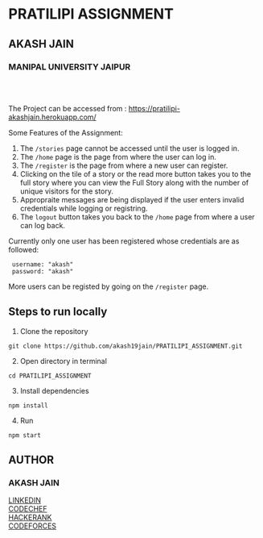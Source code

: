 # PRATILIPI ASSIGNMENT
## AKASH JAIN
### MANIPAL UNIVERSITY JAIPUR
<br><br>

The Project can be accessed from : https://pratilipi-akashjain.herokuapp.com/

Some Features of the Assignment:
1) The `/stories` page cannot be accessed until the user is logged in.
2) The `/home` page is the page from where the user can log in.
3) The `/register` is the page from where a new user can register.
4) Clicking on the tile of a story or the read more button takes you to the full story where you can view the Full Story along with the number of unique visitors for the story.
5) Appropraite messages are being displayed if the user enters invalid credentials while logging or registring.
6) The `logout` button takes you back to the `/home` page from where a user can log back.

Currently only one user has been registered whose credentials are as followed:<br>
```
 username: "akash"
 password: "akash"
```
More users can be registed by going on the `/register` page.

## Steps to run locally
1. Clone the repository
```
git clone https://github.com/akash19jain/PRATILIPI_ASSIGNMENT.git
```
2. Open directory in terminal
```
cd PRATILIPI_ASSIGNMENT
```
3. Install dependencies
```
npm install
```
4. Run
```
npm start
```

## AUTHOR
### AKASH JAIN
<a href="https://www.linkedin.com/in/akash-jain-100/">LINKEDIN</a> <br>
<a href="https://www.codechef.com/users/akash19jain">CODECHEF</a> <br>
<a href="https://www.hackerrank.com/akash19jain">HACKERANK</a> <br>
<a href="https://codeforces.com/profile/akash19jain">CODEFORCES</a> <br>
